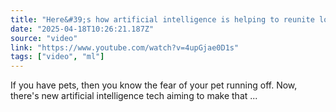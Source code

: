 ```yaml
---
title: "Here&#39;s how artificial intelligence is helping to reunite lost pets"
date: "2025-04-18T10:26:21.187Z"
source: "video"
link: "https://www.youtube.com/watch?v=4upGjae0D1s"
tags: ["video", "ml"]
---
```


If you have pets, then you know the fear of your pet running off. Now, there's new artificial intelligence tech aiming to make that ...
